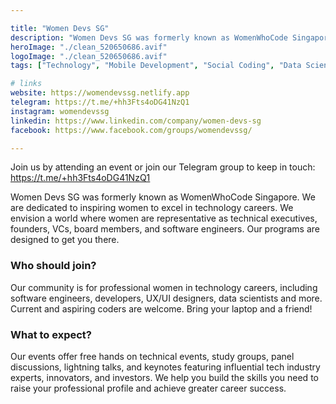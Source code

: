 ```yaml
---

title: "Women Devs SG"
description: "Women Devs SG was formerly known as WomenWhoCode Singapore. We are dedicated to inspiring women to excel in technology careers. We envision a world where women are representative as technical executives, founders, VCs, board members, and software engineers. Our programs are designed to get you there."
heroImage: "./clean_520650686.avif"
logoImage: "./clean_520650686.avif"
tags: ["Technology", "Mobile Development", "Social Coding", "Data Science", "Technology Startups", "Education & Technology", "Information Technology", "Creative Coding", "Web Technology", "Women in Technology", "Coding Dojos", "Blockchain"]

# links
website: https://womendevssg.netlify.app
telegram: https://t.me/+hh3Fts4oDG41NzQ1
instagram: womendevssg
linkedin: https://www.linkedin.com/company/women-devs-sg
facebook: https://www.facebook.com/groups/womendevssg/

---
```


Join us by attending an event or join our Telegram group to keep in touch:
https://t.me/+hh3Fts4oDG41NzQ1

Women Devs SG was formerly known as WomenWhoCode Singapore.
We are dedicated to inspiring women to excel in technology careers. We envision a world where women are representative as technical executives, founders, VCs, board members, and software engineers. Our programs are designed to get you there.

### Who should join?

Our community is for professional women in technology careers, including software engineers, developers, UX/UI designers, data scientists and more. Current and aspiring coders are welcome. Bring your laptop and a friend!

### What to expect?
Our events offer free hands on technical events, study groups, panel discussions, lightning talks, and keynotes featuring influential tech industry experts, innovators, and investors. We help you build the skills you need to raise your professional profile and achieve greater career success.